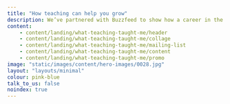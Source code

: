 ```yaml
---
title: "How teaching can help you grow"
description: We’ve partnered with Buzzfeed to show how a career in the classroom gives both pupils and teachers the opportunity to learn and grow.
content:
    - content/landing/what-teaching-taught-me/header
    - content/landing/what-teaching-taught-me/collage
    - content/landing/what-teaching-taught-me/mailing-list
    - content/landing/what-teaching-taught-me/content
    - content/landing/what-teaching-taught-me/promo
image: "static/images/content/hero-images/0028.jpg"
layout: "layouts/minimal"
colour: pink-blue
talk_to_us: false
noindex: true
---
```

